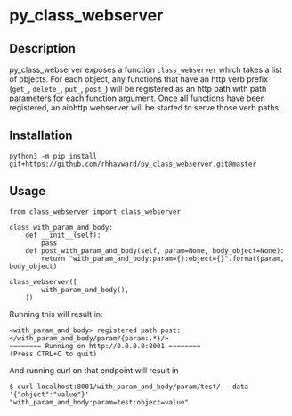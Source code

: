 ###

# py_class_webserver

## Description

py_class_webserver exposes a function `class_webserver` which takes a list of
objects.  For each object, any functions that have an http verb prefix 
(`get_`, `delete_`, `put_`, `post_`) will be registered as an http path with
path parameters for each function argument.  Once all functions have been
registered, an aiohttp webserver will be started to serve those verb paths.

## Installation

```
python3 -m pip install  git+https://github.com/rhhayward/py_class_webserver.git@master
```

## Usage

```
from class_webserver import class_webserver

class with_param_and_body:
    def __init__(self):
        pass
    def post_with_param_and_body(self, param=None, body_object=None):
        return "with_param_and_body:param={}:object={}".format(param, body_object)

class_webserver([
        with_param_and_body(),
    ])

```

Running this will result in:

```
<with_param_and_body> registered path post:</with_param_and_body/param/{param:.*}/>
======== Running on http://0.0.0.0:8001 ========
(Press CTRL+C to quit)
```

And running curl on that endpoint will result in

```
$ curl localhost:8001/with_param_and_body/param/test/ --data '{"object":"value"}'
"with_param_and_body:param=test:object=value"
```
